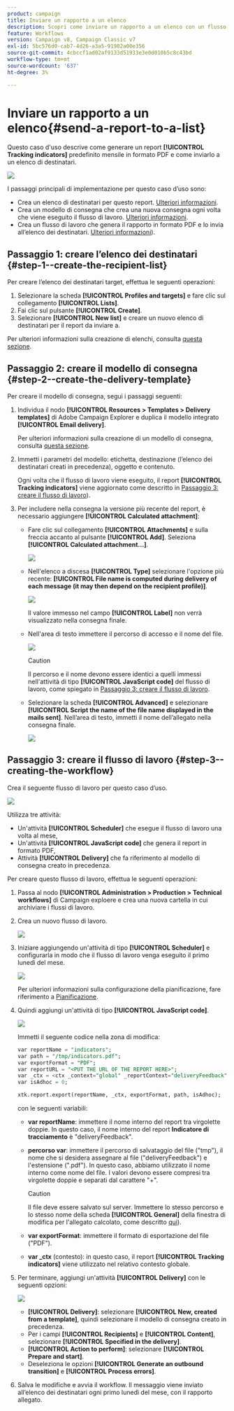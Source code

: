 ```yaml
---
product: campaign
title: Inviare un rapporto a un elenco
description: Scopri come inviare un rapporto a un elenco con un flusso di lavoro
feature: Workflows
version: Campaign v8, Campaign Classic v7
exl-id: 5bc576d0-cab7-4d26-a3a5-91982a00e356
source-git-commit: 4cbccf1ad02af9133d51933e3e0d010b5c8c43bd
workflow-type: tm+mt
source-wordcount: '637'
ht-degree: 3%

---
```


# Inviare un rapporto a un elenco{#send-a-report-to-a-list}

Questo caso d&#39;uso descrive come generare un report **[!UICONTROL Tracking indicators]** predefinito mensile in formato PDF e come inviarlo a un elenco di destinatari.

![](assets/use_case_report_intro.png)

I passaggi principali di implementazione per questo caso d’uso sono:

* Crea un elenco di destinatari per questo report. [Ulteriori informazioni](#step-1--create-the-recipient-list).
* Crea un modello di consegna che crea una nuova consegna ogni volta che viene eseguito il flusso di lavoro. [Ulteriori informazioni](#step-2--create-the-delivery-template).
* Crea un flusso di lavoro che genera il rapporto in formato PDF e lo invia all’elenco dei destinatari. [Ulteriori informazioni](#step-3--create-the-workflow)).

## Passaggio 1: creare l’elenco dei destinatari {#step-1--create-the-recipient-list}

Per creare l’elenco dei destinatari target, effettua le seguenti operazioni:

1. Selezionare la scheda **[!UICONTROL Profiles and targets]** e fare clic sul collegamento **[!UICONTROL Lists]**.
1. Fai clic sul pulsante **[!UICONTROL Create]**.
1. Selezionare **[!UICONTROL New list]** e creare un nuovo elenco di destinatari per il report da inviare a.

Per ulteriori informazioni sulla creazione di elenchi, consulta [questa sezione](../../v8/audiences/create-audiences.md).

## Passaggio 2: creare il modello di consegna {#step-2--create-the-delivery-template}

Per creare il modello di consegna, segui i passaggi seguenti:

1. Individua il nodo **[!UICONTROL Resources > Templates > Delivery templates]** di Adobe Campaign Explorer e duplica il modello integrato **[!UICONTROL Email delivery]**.

   Per ulteriori informazioni sulla creazione di un modello di consegna, consulta [questa sezione](../../v8/send/create-templates.md).

1. Immetti i parametri del modello: etichetta, destinazione (l’elenco dei destinatari creati in precedenza), oggetto e contenuto.

   Ogni volta che il flusso di lavoro viene eseguito, il report **[!UICONTROL Tracking indicators]** viene aggiornato come descritto in [Passaggio 3: creare il flusso di lavoro](#step-3--creating-the-workflow)).

1. Per includere nella consegna la versione più recente del report, è necessario aggiungere **[!UICONTROL Calculated attachment]**:

   * Fare clic sul collegamento **[!UICONTROL Attachments]** e sulla freccia accanto al pulsante **[!UICONTROL Add]**. Seleziona **[!UICONTROL Calculated attachment...]**.

     ![](assets/use_case_report_4.png)

   * Nell&#39;elenco a discesa **[!UICONTROL Type]** selezionare l&#39;opzione più recente: **[!UICONTROL File name is computed during delivery of each message (it may then depend on the recipient profile)]**.

     ![](assets/use_case_report_5.png)

     Il valore immesso nel campo **[!UICONTROL Label]** non verrà visualizzato nella consegna finale.

   * Nell&#39;area di testo immettere il percorso di accesso e il nome del file.

     ![](assets/use_case_report_6.png)

     >[!CAUTION]
     >
     >Il percorso e il nome devono essere identici a quelli immessi nell&#39;attività di tipo **[!UICONTROL JavaScript code]** del flusso di lavoro, come spiegato in [Passaggio 3: creare il flusso di lavoro](#step-3--creating-the-workflow).

   * Selezionare la scheda **[!UICONTROL Advanced]** e selezionare **[!UICONTROL Script the name of the file name displayed in the mails sent]**. Nell’area di testo, immetti il nome dell’allegato nella consegna finale.

     ![](assets/use_case_report_6b.png)

## Passaggio 3: creare il flusso di lavoro {#step-3--creating-the-workflow}

Crea il seguente flusso di lavoro per questo caso d’uso.

![](assets/use_case_report_8.png)

Utilizza tre attività:

* Un&#39;attività **[!UICONTROL Scheduler]** che esegue il flusso di lavoro una volta al mese,
* Un&#39;attività **[!UICONTROL JavaScript code]** che genera il report in formato PDF,
* Attività **[!UICONTROL Delivery]** che fa riferimento al modello di consegna creato in precedenza.

Per creare questo flusso di lavoro, effettua le seguenti operazioni:

1. Passa al nodo **[!UICONTROL Administration > Production > Technical workflows]** di Campaign exploere e crea una nuova cartella in cui archiviare i flussi di lavoro.
1. Crea un nuovo flusso di lavoro.

   ![](assets/use_case_report_7.png)

1. Iniziare aggiungendo un&#39;attività di tipo **[!UICONTROL Scheduler]** e configurarla in modo che il flusso di lavoro venga eseguito il primo lunedì del mese.

   ![](assets/use_case_report_9.png)

   Per ulteriori informazioni sulla configurazione della pianificazione, fare riferimento a [Pianificazione](scheduler.md).

1. Quindi aggiungi un&#39;attività di tipo **[!UICONTROL JavaScript code]**.

   ![](assets/use_case_report_10.png)

   Immetti il seguente codice nella zona di modifica:

   ```sql
   var reportName = "indicators";
   var path = "/tmp/indicators.pdf";
   var exportFormat = "PDF";
   var reportURL = "<PUT THE URL OF THE REPORT HERE>";
   var _ctx = <ctx _context="global" _reportContext="deliveryFeedback" />
   var isAdhoc = 0;
   
   xtk.report.export(reportName, _ctx, exportFormat, path, isAdhoc);
   ```


   con le seguenti variabili:

   * **var reportName**: immettere il nome interno del report tra virgolette doppie. In questo caso, il nome interno del report **Indicatore di tracciamento** è &quot;deliveryFeedback&quot;.
   * **percorso var**: immettere il percorso di salvataggio del file (&quot;tmp&quot;), il nome che si desidera assegnare al file (&quot;deliveryFeedback&quot;) e l&#39;estensione (&quot;.pdf&quot;). In questo caso, abbiamo utilizzato il nome interno come nome del file. I valori devono essere compresi tra virgolette doppie e separati dal carattere &quot;+&quot;.

     >[!CAUTION]
     >
     >Il file deve essere salvato sul server. Immettere lo stesso percorso e lo stesso nome della scheda **[!UICONTROL General]** della finestra di modifica per l&#39;allegato calcolato, come descritto [qui](#step-2--create-the-delivery-template)).

   * **var exportFormat**: immettere il formato di esportazione del file (&quot;PDF&quot;).
   * **var _ctx** (contesto): in questo caso, il report **[!UICONTROL Tracking indicators]** viene utilizzato nel relativo contesto globale.

1. Per terminare, aggiungi un&#39;attività **[!UICONTROL Delivery]** con le seguenti opzioni:

   ![](assets/use_case_report_11.png)

   * **[!UICONTROL Delivery]**: selezionare **[!UICONTROL New, created from a template]**, quindi selezionare il modello di consegna creato in precedenza.
   * Per i campi **[!UICONTROL Recipients]** e **[!UICONTROL Content]**, selezionare **[!UICONTROL Specified in the delivery]**.
   * **[!UICONTROL Action to perform]**: selezionare **[!UICONTROL Prepare and start]**.
   * Deseleziona le opzioni **[!UICONTROL Generate an outbound transition]** e **[!UICONTROL Process errors]**.

1. Salva le modifiche e avvia il workflow. Il messaggio viene inviato all’elenco dei destinatari ogni primo lunedì del mese, con il rapporto allegato.
